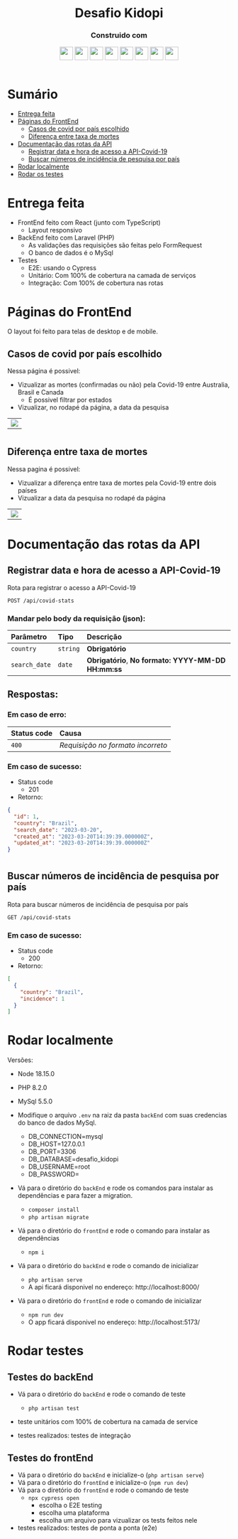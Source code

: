 <h1 align="center">
  Desafio Kidopi
</h1>
<div align="center">

  <h3>Construido com</h3>

  <img src="https://img.shields.io/badge/vite-%23646CFF.svg?style=for-the-badge&logo=vite&logoColor=white" height="30px"/>
  <img src="https://img.shields.io/badge/react-%2320232a.svg?style=for-the-badge&logo=react&logoColor=%2361DAFB" height="30px"/>
  <img src="https://img.shields.io/badge/styled--components-DB7093?style=for-the-badge&logo=styled-components&logoColor=white" height="30px"/>
  <img src="https://img.shields.io/badge/-cypress-%23E5E5E5?style=for-the-badge&logo=cypress&logoColor=058a5e" height="30px"/>
  <img src="https://img.shields.io/badge/typescript-%23007ACC.svg?style=for-the-badge&logo=typescript&logoColor=white" height="30px"/>
  <img src="https://img.shields.io/badge/php-%23777BB4.svg?style=for-the-badge&logo=php&logoColor=white" height="30px"/>
  <img src="https://img.shields.io/badge/laravel-%23FF2D20.svg?style=for-the-badge&logo=laravel&logoColor=white" height="30px"/>
  <img src="https://img.shields.io/badge/mysql-%2300f.svg?style=for-the-badge&logo=mysql&logoColor=white" height="30px"/>

  <!-- Badges source: https://dev.to/envoy_/150-badges-for-github-pnk -->
</div>

<br/>

# Sumário

- [Entrega feita](#done)
- [Páginas do FrontEnd](#front-end)
  - [Casos de covid por país escolhido](#front-end-home)
  - [Diferença entre taxa de mortes](#front-end-diff)
- [Documentação das rotas da API](#api)
  - [Registrar data e hora de acesso a API-Covid-19](#post-covid-stats)
  - [Buscar números de incidência de pesquisa por país](#get-covid-stats)
- [Rodar localmente](#run)
- [Rodar os testes](#tests)

#

<div id='done'/>

# Entrega feita

- FrontEnd feito com React (junto com TypeScript)
  - Layout responsivo
- BackEnd feito com Laravel (PHP)
  - As validações das requisições são feitas pelo FormRequest
  - O banco de dados é o MySql
- Testes
  - E2E: usando o Cypress
  - Unitário: Com 100% de cobertura na camada de serviços
  - Integração: Com 100% de cobertura nas rotas

#

<div id='front-end'/>

# Páginas do FrontEnd

O layout foi feito para telas de desktop e de mobile.

<div id='front-end-home'/>

## Casos de covid por país escolhido

Nessa página é possivel:

- Vizualizar as mortes (confirmadas ou não) pela Covid-19 entre Australia, Brasil e Canada
  - É possivel filtrar por estados
- Vizualizar, no rodapé da página, a data da pesquisa

<table>
  <tr>
    <td valign="top"><img src="./frontEnd/src/assets/gif/home.gif"/></td>
  </tr>
</table>

#

<div id='front-end-diff'/>

## Diferença entre taxa de mortes

Nessa pagina é possivel:

- Vizualizar a diferença entre taxa de mortes pela Covid-19 entre dois países
- Vizualizar a data da pesquisa no rodapé da página

<table>
  <tr>
    <td valign="top"><img src="./frontEnd/src/assets/gif/diff.gif"/></td>
  </tr>
</table>

#

<div id='api'/>

# Documentação das rotas da API

<div id='post-covid-stats'/>

## Registrar data e hora de acesso a API-Covid-19

Rota para registrar o acesso a API-Covid-19

```http
POST /api/covid-stats
```

<h3>Mandar pelo body da requisição (json):</h3>

| Parâmetro     | Tipo     | Descrição                                            |
| :------------ | :------- | :--------------------------------------------------- |
| `country`     | `string` | **Obrigatório**                                      |
| `search_date` | `date`   | **Obrigatório**, **No formato: YYYY-MM-DD HH:mm:ss** |

<h2>Respostas:</h2>

<h3>Em caso de erro:</h3>

| Status code | Causa                             |
| :---------- | :-------------------------------- |
| `400`       | _Requisição no formato incorreto_ |

<h3>Em caso de sucesso:</h3>

- Status code
  - 201
- Retorno:

```json
{
  "id": 1,
  "country": "Brazil",
  "search_date": "2023-03-20",
  "created_at": "2023-03-20T14:39:39.000000Z",
  "updated_at": "2023-03-20T14:39:39.000000Z"
}
```

#

<div id='get-covid-stats'/>

## Buscar números de incidência de pesquisa por país

Rota para buscar números de incidência de pesquisa por país

```http
GET /api/covid-stats
```

<h3>Em caso de sucesso:</h3>

- Status code
  - 200
- Retorno:

```json
[
  {
    "country": "Brazil",
    "incidence": 1
  }
]
```

#

<div id='run'/>

# Rodar localmente

Versões:

- Node 18.15.0
- PHP 8.2.0
- MySql 5.5.0

- Modifique o arquivo `.env` na raiz da pasta `backEnd` com suas credencias do banco de dados MySql.

  - DB_CONNECTION=mysql
  - DB_HOST=127.0.0.1
  - DB_PORT=3306
  - DB_DATABASE=desafio_kidopi
  - DB_USERNAME=root
  - DB_PASSWORD=

- Vá para o diretório do `backEnd` e rode os comandos para instalar as dependências e para fazer a migration.

  - `composer install`
  - `php artisan migrate`

- Vá para o diretório do `frontEnd` e rode o comando para instalar as dependências

  - `npm i`

- Vá para o diretório do `backEnd` e rode o comando de inicializar

  - `php artisan serve`
  - A api ficará disponivel no endereço: http://localhost:8000/

- Vá para o diretório do `frontEnd` e rode o comando de inicializar
  - `npm run dev`
  - O app ficará disponivel no endereço: http://localhost:5173/

# Rodar testes

## Testes do backEnd

- Vá para o diretório do `backEnd` e rode o comando de teste

  - `php artisan test`

- teste unitários com 100% de cobertura na camada de service
- testes realizados: testes de integração

## Testes do frontEnd

- Vá para o diretório do `backEnd` e inicialize-o (`php artisan serve`)
- Vá para o diretório do `frontEnd` e inicialize-o (`npm run dev`)
- Vá para o diretório do `frontEnd` e rode o comando de teste
  - `npx cypress open`
    - escolha o E2E testing
    - escolha uma plataforma
    - escolha um arquivo para vizualizar os tests feitos nele
- testes realizados: testes de ponta a ponta (e2e)
